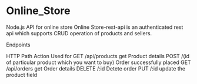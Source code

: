 # Online_Store
Node.js API for online store
Online Store-rest-api is an authenticated rest api which supports CRUD operation of products and sellers.

Endpoints

HTTP	Path	Action	Used for
GET	/api/products	 get Product details
POST	/(id of particular product which you want to buy)	 Order successfully placed
GET	/api/orders	 get Order details
DELETE	/:id  Detete order 
PUT /:id update the product field
